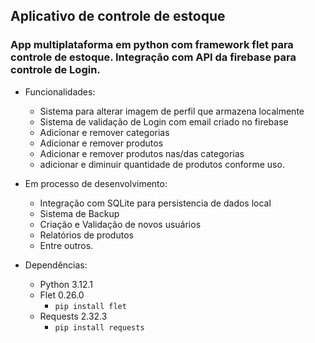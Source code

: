 ## Aplicativo de controle de estoque

### App multiplataforma em python com framework flet para controle de estoque. Integração com API da firebase para controle de Login.

- Funcionalidades:
  - Sistema para alterar imagem de perfil que armazena localmente
  - Sistema de validação de Login com email criado no firebase
  - Adicionar e remover categorias
  - Adicionar e remover produtos
  - Adicionar e remover produtos nas/das categorias
  - adicionar e diminuir quantidade de produtos conforme uso.

- Em processo de desenvolvimento:
  - Integração com SQLite para persistencia de dados local
  - Sistema de Backup
  - Criação e Validação de novos usuários
  - Relatórios de produtos
  - Entre outros.

- Dependências:
  - Python 3.12.1
  - Flet 0.26.0
    - `pip install flet`
  - Requests 2.32.3
    - `pip install requests` 
